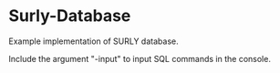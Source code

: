  # Surly-Database

Example implementation of SURLY database.

Include the argument "-input" to input SQL commands in the console.
